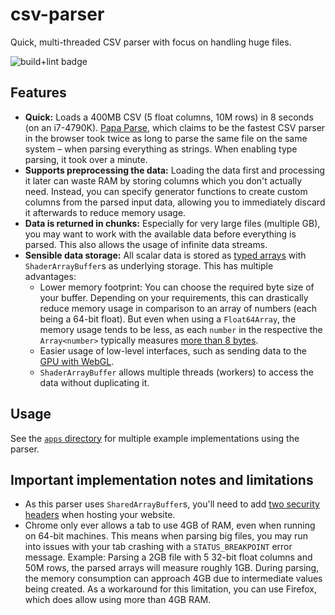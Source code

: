 # csv-parser

Quick, multi-threaded CSV parser with focus on handling huge files.

![build+lint badge](https://github.com/lukaswagner/csv-parser/actions/workflows/ci.yml/badge.svg)

## Features

-   **Quick:** Loads a 400MB CSV (5 float columns, 10M rows) in 8 seconds (on an i7-4790K). [Papa Parse](https://www.papaparse.com/), which claims to be the fastest CSV parser in the browser took twice as long to parse the same file on the same system &ndash; when parsing everything as strings. When enabling type parsing, it took over a minute.
-   **Supports preprocessing the data:** Loading the data first and processing it later can waste RAM by storing columns which you don't actually need. Instead, you can specify generator functions to create custom columns from the parsed input data, allowing you to immediately discard it afterwards to reduce memory usage.
-   **Data is returned in chunks:** Especially for very large files (multiple GB), you may want to work with the available data before everything is parsed. This also allows the usage of infinite data streams.
-   **Sensible data storage:** All scalar data is stored as [typed arrays](https://developer.mozilla.org/en-US/docs/Web/JavaScript/Typed_arrays) with `ShaderArrayBuffer`s as underlying storage. This has multiple advantages:
    -   Lower memory footprint: You can choose the required byte size of your buffer. Depending on your requirements, this can drastically reduce memory usage in comparison to an array of numbers (each being a 64-bit float). But even when using a `Float64Array`, the memory usage tends to be less, as each `number` in the respective the `Array<number>` typically measures [more than 8 bytes](https://blog.dashlane.com/how-is-data-stored-in-v8-js-engine-memory/#BlogArticle-HowisdatastoredinV8JSenginememory?-PrimitiveTypes).
    -   Easier usage of low-level interfaces, such as sending data to the [GPU with WebGL](https://developer.mozilla.org/en-US/docs/Web/API/WebGLRenderingContext/bufferData).
    -   `ShaderArrayBuffer` allows multiple threads (workers) to access the data without duplicating it.

## Usage

See the [`apps` directory](https://github.com/lukaswagner/csv-parser/tree/master/apps) for multiple example implementations using the parser.

## Important implementation notes and limitations

-   As this parser uses `SharedArrayBuffer`s, you'll need to add [two security headers](https://developer.mozilla.org/en-US/docs/Web/JavaScript/Reference/Global_Objects/SharedArrayBuffer#security_requirements) when hosting your website.
-   Chrome only ever allows a tab to use 4GB of RAM, even when running on 64-bit machines. This means when parsing big files, you may run into issues with your tab crashing with a `STATUS_BREAKPOINT` error message. Example: Parsing a 2GB file with 5 32-bit float columns and 50M rows, the parsed arrays will measure roughly 1GB. During parsing, the memory consumption can approach 4GB due to intermediate values being created. As a workaround for this limitation, you can use Firefox, which does allow using more than 4GB RAM.
